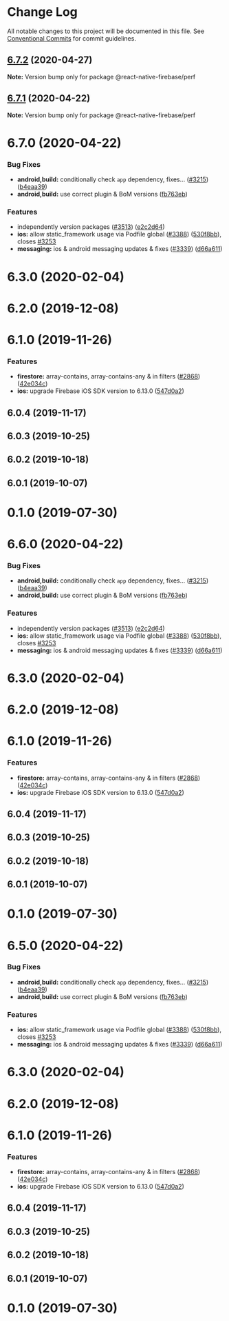 # Change Log

All notable changes to this project will be documented in this file.
See [Conventional Commits](https://conventionalcommits.org) for commit guidelines.

## [6.7.2](https://github.com/invertase/react-native-firebase/tree/master/packages/perf/compare/@react-native-firebase/perf@6.7.1...@react-native-firebase/perf@6.7.2) (2020-04-27)

**Note:** Version bump only for package @react-native-firebase/perf





## [6.7.1](https://github.com/invertase/react-native-firebase/tree/master/packages/perf/compare/@react-native-firebase/perf@6.7.0...@react-native-firebase/perf@6.7.1) (2020-04-22)

**Note:** Version bump only for package @react-native-firebase/perf





# 6.7.0 (2020-04-22)


### Bug Fixes

* **android,build:** conditionally check `app` dependency, fixes… ([#3215](https://github.com/invertase/react-native-firebase/tree/master/packages/perf/issues/3215)) ([b4eaa39](https://github.com/invertase/react-native-firebase/tree/master/packages/perf/commit/b4eaa39ea8022535696d28e6eacb5c3e3ce9578f))
* **android,build:** use correct plugin & BoM versions ([fb763eb](https://github.com/invertase/react-native-firebase/tree/master/packages/perf/commit/fb763ebde216d8c789b08bd0d77c078089776627))


### Features

* independently version packages ([#3513](https://github.com/invertase/react-native-firebase/tree/master/packages/perf/issues/3513)) ([e2c2d64](https://github.com/invertase/react-native-firebase/tree/master/packages/perf/commit/e2c2d64d2266cbdd14d4dcfefa64a08263f0af85))
* **ios:** allow static_framework usage via Podfile global ([#3388](https://github.com/invertase/react-native-firebase/tree/master/packages/perf/issues/3388)) ([530f8bb](https://github.com/invertase/react-native-firebase/tree/master/packages/perf/commit/530f8bbb51f89f106854dbf1df5ec80211e2cf8b)), closes [#3253](https://github.com/invertase/react-native-firebase/tree/master/packages/perf/issues/3253)
* **messaging:** ios & android messaging updates & fixes ([#3339](https://github.com/invertase/react-native-firebase/tree/master/packages/perf/issues/3339)) ([d66a611](https://github.com/invertase/react-native-firebase/tree/master/packages/perf/commit/d66a6118f82005087f53b86571990fc071402153))



# 6.3.0 (2020-02-04)



# 6.2.0 (2019-12-08)



# 6.1.0 (2019-11-26)


### Features

* **firestore:** array-contains, array-contains-any & in filters ([#2868](https://github.com/invertase/react-native-firebase/tree/master/packages/perf/issues/2868)) ([42e034c](https://github.com/invertase/react-native-firebase/tree/master/packages/perf/commit/42e034c4807da54441d2baeab9f57bbf1a137a4a))
* **ios:** upgrade Firebase iOS SDK version to 6.13.0 ([547d0a2](https://github.com/invertase/react-native-firebase/tree/master/packages/perf/commit/547d0a2d74a68808b29063f9b3aa3e1ac38551fc))



## 6.0.4 (2019-11-17)



## 6.0.3 (2019-10-25)



## 6.0.2 (2019-10-18)



## 6.0.1 (2019-10-07)



# 0.1.0 (2019-07-30)





# 6.6.0 (2020-04-22)


### Bug Fixes

* **android,build:** conditionally check `app` dependency, fixes… ([#3215](https://github.com/invertase/react-native-firebase/tree/master/packages/perf/issues/3215)) ([b4eaa39](https://github.com/invertase/react-native-firebase/tree/master/packages/perf/commit/b4eaa39ea8022535696d28e6eacb5c3e3ce9578f))
* **android,build:** use correct plugin & BoM versions ([fb763eb](https://github.com/invertase/react-native-firebase/tree/master/packages/perf/commit/fb763ebde216d8c789b08bd0d77c078089776627))


### Features

* independently version packages ([#3513](https://github.com/invertase/react-native-firebase/tree/master/packages/perf/issues/3513)) ([e2c2d64](https://github.com/invertase/react-native-firebase/tree/master/packages/perf/commit/e2c2d64d2266cbdd14d4dcfefa64a08263f0af85))
* **ios:** allow static_framework usage via Podfile global ([#3388](https://github.com/invertase/react-native-firebase/tree/master/packages/perf/issues/3388)) ([530f8bb](https://github.com/invertase/react-native-firebase/tree/master/packages/perf/commit/530f8bbb51f89f106854dbf1df5ec80211e2cf8b)), closes [#3253](https://github.com/invertase/react-native-firebase/tree/master/packages/perf/issues/3253)
* **messaging:** ios & android messaging updates & fixes ([#3339](https://github.com/invertase/react-native-firebase/tree/master/packages/perf/issues/3339)) ([d66a611](https://github.com/invertase/react-native-firebase/tree/master/packages/perf/commit/d66a6118f82005087f53b86571990fc071402153))



# 6.3.0 (2020-02-04)



# 6.2.0 (2019-12-08)



# 6.1.0 (2019-11-26)


### Features

* **firestore:** array-contains, array-contains-any & in filters ([#2868](https://github.com/invertase/react-native-firebase/tree/master/packages/perf/issues/2868)) ([42e034c](https://github.com/invertase/react-native-firebase/tree/master/packages/perf/commit/42e034c4807da54441d2baeab9f57bbf1a137a4a))
* **ios:** upgrade Firebase iOS SDK version to 6.13.0 ([547d0a2](https://github.com/invertase/react-native-firebase/tree/master/packages/perf/commit/547d0a2d74a68808b29063f9b3aa3e1ac38551fc))



## 6.0.4 (2019-11-17)



## 6.0.3 (2019-10-25)



## 6.0.2 (2019-10-18)



## 6.0.1 (2019-10-07)



# 0.1.0 (2019-07-30)





# 6.5.0 (2020-04-22)


### Bug Fixes

* **android,build:** conditionally check `app` dependency, fixes… ([#3215](https://github.com/invertase/react-native-firebase/tree/master/packages/perf/issues/3215)) ([b4eaa39](https://github.com/invertase/react-native-firebase/tree/master/packages/perf/commit/b4eaa39ea8022535696d28e6eacb5c3e3ce9578f))
* **android,build:** use correct plugin & BoM versions ([fb763eb](https://github.com/invertase/react-native-firebase/tree/master/packages/perf/commit/fb763ebde216d8c789b08bd0d77c078089776627))


### Features

* **ios:** allow static_framework usage via Podfile global ([#3388](https://github.com/invertase/react-native-firebase/tree/master/packages/perf/issues/3388)) ([530f8bb](https://github.com/invertase/react-native-firebase/tree/master/packages/perf/commit/530f8bbb51f89f106854dbf1df5ec80211e2cf8b)), closes [#3253](https://github.com/invertase/react-native-firebase/tree/master/packages/perf/issues/3253)
* **messaging:** ios & android messaging updates & fixes ([#3339](https://github.com/invertase/react-native-firebase/tree/master/packages/perf/issues/3339)) ([d66a611](https://github.com/invertase/react-native-firebase/tree/master/packages/perf/commit/d66a6118f82005087f53b86571990fc071402153))



# 6.3.0 (2020-02-04)



# 6.2.0 (2019-12-08)



# 6.1.0 (2019-11-26)


### Features

* **firestore:** array-contains, array-contains-any & in filters ([#2868](https://github.com/invertase/react-native-firebase/tree/master/packages/perf/issues/2868)) ([42e034c](https://github.com/invertase/react-native-firebase/tree/master/packages/perf/commit/42e034c4807da54441d2baeab9f57bbf1a137a4a))
* **ios:** upgrade Firebase iOS SDK version to 6.13.0 ([547d0a2](https://github.com/invertase/react-native-firebase/tree/master/packages/perf/commit/547d0a2d74a68808b29063f9b3aa3e1ac38551fc))



## 6.0.4 (2019-11-17)



## 6.0.3 (2019-10-25)



## 6.0.2 (2019-10-18)



## 6.0.1 (2019-10-07)



# 0.1.0 (2019-07-30)
